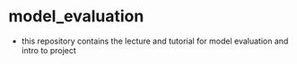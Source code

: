 # model_evaluation
- this repository contains the lecture and tutorial for model evaluation and intro to project